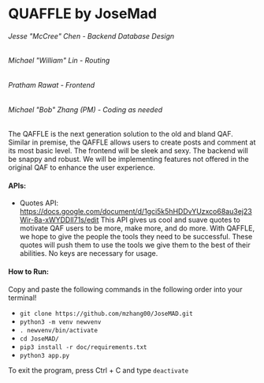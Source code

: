 # QUAFFLE by JoseMad
###### Jesse "McCree" Chen - Backend Database Design
###### Michael "William" Lin - Routing
###### Pratham Rawat - Frontend
###### Michael "Bob" Zhang (PM) - Coding as needed

The QAFFLE is the next generation solution to the old and bland QAF. Similar in premise, the QAFFLE allows users to create posts and comment at its most basic level. The frontend will be sleek and sexy. The backend will be snappy and robust. We will be implementing features not offered in the original QAF to enhance the user experience.


#### APIs:
- Quotes API: https://docs.google.com/document/d/1gci5k5hHDDvYUzxco68au3ej23Wir-8a-xWYDDlI71s/edit
This API gives us cool and suave quotes to motivate QAF users to be more, make more, and do more. With QAFFLE, we hope to give the people the tools they need to be successful. These quotes will push them to use the tools we give them to the best of their abilities. No keys are necessary for usage.

#### How to Run:
Copy and paste the following commands in the following order into your terminal!
- `git clone https://github.com/mzhang00/JoseMAD.git`
- `python3 -m venv newvenv`
- `. newvenv/bin/activate`
- `cd JoseMAD/`
- `pip3 install -r doc/requirements.txt`
- `python3 app.py`

To exit the program, press Ctrl + C and type `deactivate`
